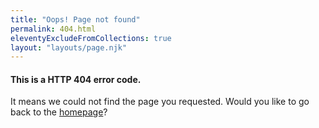 ```yaml
---
title: "Oops! Page not found"
permalink: 404.html
eleventyExcludeFromCollections: true
layout: "layouts/page.njk"
---
```


#### This is a HTTP 404 error code.
It means we could not find the page you requested.
Would you like to go back to the [homepage]({{'/'}})?



<!--

Read more: https://www.11ty.dev/docs/quicktips/not-found/

This will work for both GitHub pages and Netlify:

* https://help.github.com/articles/creating-a-custom-404-page-for-your-github-pages-site/
* https://www.netlify.com/docs/redirects/#custom-404

-->